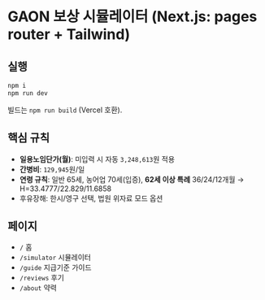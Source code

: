 # GAON 보상 시뮬레이터 (Next.js: pages router + Tailwind)

## 실행
```bash
npm i
npm run dev
```
빌드는 `npm run build` (Vercel 호환).

## 핵심 규칙
- **일용노임단가(월)**: 미입력 시 자동 `3,248,613`원 적용
- **간병비**: `129,945`원/일
- **연령 규칙**: 일반 65세, 농어업 70세(입증), **62세 이상 특례** 36/24/12개월 → H=33.4777/22.829/11.6858
- 후유장해: 한시/영구 선택, 법원 위자료 모드 옵션

## 페이지
- `/` 홈
- `/simulator` 시뮬레이터
- `/guide` 지급기준 가이드
- `/reviews` 후기
- `/about` 약력

